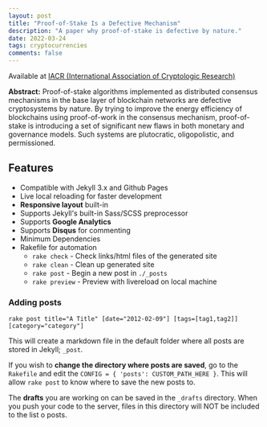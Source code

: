 ```yaml
---
layout: post
title: "Proof-of-Stake Is a Defective Mechanism"
description: "A paper why proof-of-stake is defective by nature."
date: 2022-03-24
tags: cryptocurrencies
comments: false
---
```


Available at [IACR (International Association of Cryptologic Research)](https://eprint.iacr.org/2022/409.pdf)

**Abstract:** Proof-of-stake algorithms implemented as distributed consensus mechanisms in the base layer of blockchain networks are defective cryptosystems by nature. By trying to improve the energy efficiency of blockchains using proof-of-work in the consensus mechanism, proof-of-stake is introducing a set of significant new flaws in both monetary and governance models. Such systems are plutocratic, oligopolistic, and permissioned.

## Features
- Compatible with Jekyll 3.x and Github Pages
- Live local reloading for faster development
- **Responsive layout** built-in
- Supports Jekyll's built-in Sass/SCSS preprocessor
- Supports **Google Analytics**
- Supports **Disqus** for commenting
- Minimum Dependencies
- Rakefile for automation
    - `rake check`    - Check links/html files of the generated site
    - `rake clean`    - Clean up generated site
    - `rake post`     - Begin a new post in `./_posts`
    - `rake preview`  - Preview with livereload on local machine


### Adding posts
```
rake post title="A Title" [date="2012-02-09"] [tags=[tag1,tag2]] [category="category"]
```
This will create a markdown file in the default folder where all posts are stored in Jekyll; `_post`.

If you wish to **change the directory where posts are saved**, go to the `Rakefile` and edit the `CONFIG = { 'posts': CUSTOM_PATH_HERE }`. This will allow `rake post` to know where to save the new posts to.

The **drafts** you are working on can be saved in the `_drafts` directory. When you push your code to the server, files in this directory will NOT be included to the list o posts.
